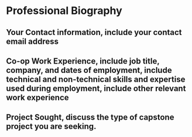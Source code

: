 # Professional Biography 

## Your Contact information, include your contact email address

## Co-op Work Experience, include job title, company, and dates of employment, include technical and non-technical skills and expertise used during employment, include other relevant work experience

## Project Sought, discuss the type of capstone project you are seeking.
